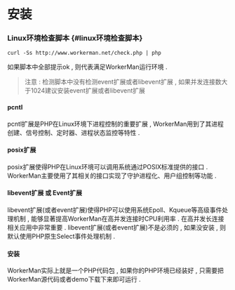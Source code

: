 # 安装

### Linux环境检查脚本 {#linux环境检查脚本}

```
curl -Ss http://www.workerman.net/check.php | php
```

如果脚本中全部提示ok , 则代表满足WorkerMan运行环境 .

> 注意 : 检测脚本中没有检测event扩展或者libevent扩展 , 如果并发连接数大于1024建议安装event扩展或者libevent扩展

#### pcntl

pcntl扩展是PHP在Linux环境下进程控制的重要扩展 , WorkerMan用到了其进程创建、信号控制、定时器、进程状态监控等特性 .

#### posix扩展

posix扩展使得PHP在Linux环境可以调用系统通过POSIX标准提供的接口 . WorkerMan主要使用了其相关的接口实现了守护进程化、用户组控制等功能 .

#### libevent扩展 或 Event扩展

libevent扩展\(或者event扩展\)使得PHP可以使用系统Epoll、Kqueue等高级事件处理机制 , 能够显著提高WorkerMan在高并发连接时CPU利用率 . 在高并发长连接相关应用中非常重要 . libevent扩展\(或者event扩展\)不是必须的 , 如果没安装 , 则默认使用PHP原生Select事件处理机制 .

#### 安装

WorkerMan实际上就是一个PHP代码包 , 如果你的PHP环境已经装好 , 只需要把WorkerMan源代码或者demo下载下来即可运行 .

